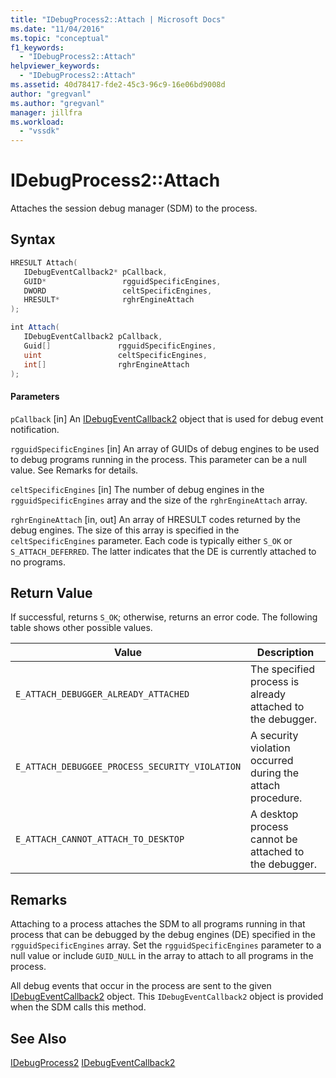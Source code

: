 ```yaml
---
title: "IDebugProcess2::Attach | Microsoft Docs"
ms.date: "11/04/2016"
ms.topic: "conceptual"
f1_keywords:
  - "IDebugProcess2::Attach"
helpviewer_keywords:
  - "IDebugProcess2::Attach"
ms.assetid: 40d78417-fde2-45c3-96c9-16e06bd9008d
author: "gregvanl"
ms.author: "gregvanl"
manager: jillfra
ms.workload:
  - "vssdk"
---
```

# IDebugProcess2::Attach
Attaches the session debug manager (SDM) to the process.

## Syntax

```cpp
HRESULT Attach( 
   IDebugEventCallback2* pCallback,
   GUID*                 rgguidSpecificEngines,
   DWORD                 celtSpecificEngines,
   HRESULT*              rghrEngineAttach
);
```

```csharp
int Attach( 
   IDebugEventCallback2 pCallback,
   Guid[]               rgguidSpecificEngines,
   uint                 celtSpecificEngines,
   int[]                rghrEngineAttach
);
```

#### Parameters
 `pCallback`
 [in] An [IDebugEventCallback2](../../../extensibility/debugger/reference/idebugeventcallback2.md) object that is used for debug event notification.

 `rgguidSpecificEngines`
 [in] An array of GUIDs of debug engines to be used to debug programs running in the process. This parameter can be a null value. See Remarks for details.

 `celtSpecificEngines`
 [in] The number of debug engines in the `rgguidSpecificEngines` array and the size of the `rghrEngineAttach` array.

 `rghrEngineAttach`
 [in, out] An array of HRESULT codes returned by the debug engines. The size of this array is specified in the `celtSpecificEngines` parameter. Each code is typically either `S_OK` or `S_ATTACH_DEFERRED`. The latter indicates that the DE is currently attached to no programs.

## Return Value
 If successful, returns `S_OK`; otherwise, returns an error code. The following table shows other possible values.

|Value|Description|
|-----------|-----------------|
|`E_ATTACH_DEBUGGER_ALREADY_ATTACHED`|The specified process is already attached to the debugger.|
|`E_ATTACH_DEBUGGEE_PROCESS_SECURITY_VIOLATION`|A security violation occurred during the attach procedure.|
|`E_ATTACH_CANNOT_ATTACH_TO_DESKTOP`|A desktop process cannot be attached to the debugger.|

## Remarks
 Attaching to a process attaches the SDM to all programs running in that process that can be debugged by the debug engines (DE) specified in the `rgguidSpecificEngines` array. Set the `rgguidSpecificEngines` parameter to a null value or include `GUID_NULL` in the array to attach to all programs in the process.

 All debug events that occur in the process are sent to the given [IDebugEventCallback2](../../../extensibility/debugger/reference/idebugeventcallback2.md) object. This `IDebugEventCallback2` object is provided when the SDM calls this method.

## See Also
 [IDebugProcess2](../../../extensibility/debugger/reference/idebugprocess2.md)
 [IDebugEventCallback2](../../../extensibility/debugger/reference/idebugeventcallback2.md)